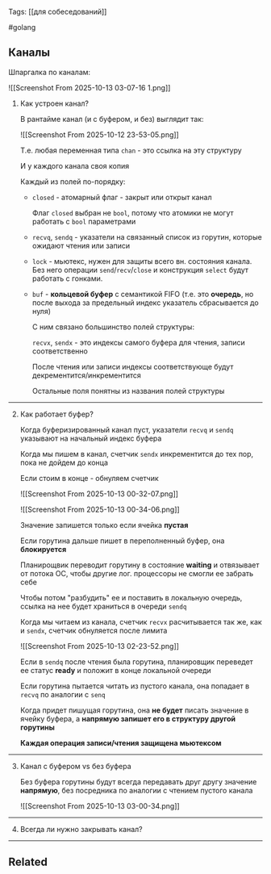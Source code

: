Tags: [[для собеседований]]

#golang 



## Каналы



Шпаргалка по каналам:
 
![[Screenshot From 2025-10-13 03-07-16 1.png]]



1. Как устроен канал?

	В рантайме канал (и с буфером, и без) выглядит так:
	
	![[Screenshot From 2025-10-12 23-53-05.png]]
	
	Т.е. любая переменная типа `chan` - это ссылка на эту структуру
	
	И у каждого канала своя копия
	
	
	
	Каждый из полей по-порядку: 
	
	- `closed` - атомарный флаг - закрыт или открыт канал
	  
		Флаг `closed` выбран не `bool`, потому что атомики не могут работать с `bool` параметрами
	
	
	- `recvq`, `sendq` - указатели на связанный список из горутин, которые ожидают чтения или записи
	
	
	- `lock` - мьютекс, нужен для защиты всего вн. состояния канала. Без него операции `send`/`recv`/`close` и конструкция `select` будут работать с гонками.
	
	
	- `buf` - **кольцевой буфер** с семантикой FIFO (т.е. это **очередь**, но после выхода за предельный индекс указатель сбрасывается до нуля)
	  
	  
		С ним связано большинство полей структуры:
		
		`recvx`, `sendx` - это индексы самого буфера для чтения, записи соответственно
		
		После чтения или записи индексы соответствующе будут декрементится/инкрементится
		
		Остальные поля понятны из названия полей структуры


---


2. Как работает буфер?

	Когда буферизированный канал пуст, указатели `recvq` и `sendq` указывают на начальный индекс буфера
	
	
	
	Когда мы пишем в канал, счетчик `sendx` инкрементится до тех пор, пока не дойдем до конца
	
	Если стоим в конце - обнуляем счетчик
	
	![[Screenshot From 2025-10-13 00-32-07.png]]
	
	![[Screenshot From 2025-10-13 00-34-06.png]]
	
	
	Значение запишется только если ячейка **пустая**
	
	Если горутина дальше пишет в переполненный буфер, она **блокируется**
	
	Планирощвик переводит горутину в состояние **waiting** и отвязывает от потока ОС, чтобы другие лог. процессоры не смогли ее забрать себе
	
	Чтобы потом "разбудить" ее и поставить в локальную очередь, ссылка на нее будет храниться в очереди `sendq`
	
	
	
	Когда мы читаем из канала, счетчик `recvx` расчитывается так же, как и `sendx`, счетчик обнуляется после лимита
	
	![[Screenshot From 2025-10-13 02-23-52.png]]
	
	Если в `sendq` после чтения была горутина, планировщик переведет ее статус **ready** и положит в конце локальной очереди
	
	
	
	Если горутина пытается читать из пустого канала, она попадает в `recvq` по аналогии с `senq`
	
	Когда придет пишущая горутина, она **не будет** писать значение в ячейку буфера, а **напрямую запишет его в структуру другой горутины**
	
	
	
	**Каждая операция записи/чтения защищена мьютексом**


---


3. Канал с буфером vs без буфера

	Без буфера горутины будут всегда передавать друг другу значение **напрямую**, без посредника по аналогии с чтением пустого канала
	
	![[Screenshot From 2025-10-13 03-00-34.png]]


---


4. Всегда ли нужно закрывать канал?

	
	
	
	
	
	


---

## Related


